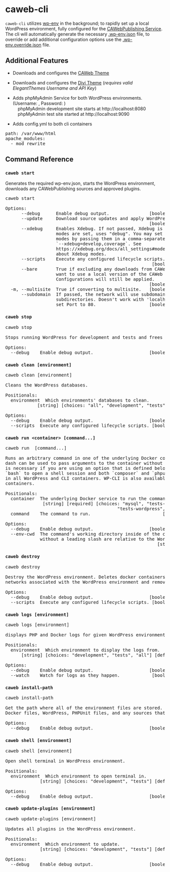 # caweb-cli
`caweb-cli` utilizes [wp-env](https://developer.wordpress.org/block-editor/reference-guides/packages/packages-env/) in the background; to rapidly set up a local WordPress environment, fully configured for the [CAWebPublishing Service](https://caweb.cdt.ca.gov/). The cli will automatically generate the necessary [.wp-env.json](https://developer.wordpress.org/block-editor/reference-guides/packages/packages-env/#wp-env-json) file, to override or add additional configuration options use the [.wp-env.override.json](https://developer.wordpress.org/block-editor/reference-guides/packages/packages-env/#wp-env-override-json) file.

## Additional Features
- Downloads and configures the [CAWeb Theme](https://github.com/CA-cODE-Works/CAWeb)  
- Downloads and configures the [Divi Theme](https://www.elegantthemes.com/gallery/divi/) (*requires valid ElegantThemes Username and API Key*)  
- Adds phpMyAdmin Service for both WordPress environments. (Username: , Password: )  
&nbsp;&nbsp;&nbsp;&nbsp;phpMyAdmin development site starts at http://localhost:8080  
&nbsp;&nbsp;&nbsp;&nbsp;phpMyAdmin test site started at http://localhost:9090

- Adds config.yml to both cli containers 
<pre>
path: /var/www/html
apache_modules:
  - mod_rewrite
</pre>
## Command Reference
### `caweb start`  
Generates the required wp-env.json, starts the WordPress environment, downloads any CAWebPublishing sources and approved plugins.  
<pre>
caweb start

Options:
      --debug      Enable debug output.               [boolean] [default: false]
      --update     Download source updates and apply WordPress configuration.
                                                      [boolean] [default: false]
      --xdebug     Enables Xdebug. If not passed, Xdebug is turned off. If no
                   modes are set, uses "debug". You may set multiple Xdebug
                   modes by passing them in a comma-separated list:
                   `--xdebug=develop,coverage`. See
                   https://xdebug.org/docs/all_settings#mode for information
                   about Xdebug modes.                                  [string]
      --scripts    Execute any configured lifecycle scripts.
                                                       [boolean] [default: true]
      --bare       True if excluding any downloads from CAWeb, use this if you
                   want to use a local version of the CAWeb Theme,
                   Configurations will still be applied.
                                                      [boolean] [default: false]
  -m, --multisite  True if converting to multisite.   [boolean] [default: false]
      --subdomain  If passed, the network will use subdomains, instead of
                   subdirectories. Doesn't work with 'localhost', make sure to
                   set Port to 80.                    [boolean] [default: false]
</pre>
### `caweb stop`  
<pre>
caweb stop

Stops running WordPress for development and tests and frees the ports.

Options:
  --debug    Enable debug output.                     [boolean] [default: false]
</pre>
### `caweb clean [environment]`  
<pre>
caweb clean [environment]

Cleans the WordPress databases.

Positionals:
  environment  Which environments' databases to clean.
            [string] [choices: "all", "development", "tests"] [default: "tests"]

Options:
  --debug    Enable debug output.                     [boolean] [default: false]
  --scripts  Execute any configured lifecycle scripts. [boolean] [default: true]
</pre>
### `caweb run <container> [command...]`  
<pre>
caweb run <container> [command...]

Runs an arbitrary command in one of the underlying Docker containers. A double
dash can be used to pass arguments to the container without parsing them. This
is necessary if you are using an option that is defined below. You can use
`bash` to open a shell session and both `composer` and `phpunit` are available
in all WordPress and CLI containers. WP-CLI is also available in the CLI
containers.

Positionals:
  container  The underlying Docker service to run the command on.
              [string] [required] [choices: "mysql", "tests-mysql", "wordpress",
                                          "tests-wordpress", "cli", "tests-cli"]
  command    The command to run.                           [array] [default: []]

Options:
  --debug    Enable debug output.                     [boolean] [default: false]
  --env-cwd  The command's working directory inside of the container. Paths
             without a leading slash are relative to the WordPress root.
                                                         [string] [default: "."]
</pre>
### `caweb destroy`  
<pre>
caweb destroy

Destroy the WordPress environment. Deletes docker containers, volumes, and
networks associated with the WordPress environment and removes local files.

Options:
  --debug    Enable debug output.                     [boolean] [default: false]
  --scripts  Execute any configured lifecycle scripts. [boolean] [default: true]
</pre>
### `caweb logs [environment]`  
<pre>
caweb logs [environment]

displays PHP and Docker logs for given WordPress environment.

Positionals:
  environment  Which environment to display the logs from.
      [string] [choices: "development", "tests", "all"] [default: "development"]

Options:
  --debug    Enable debug output.                     [boolean] [default: false]
  --watch    Watch for logs as they happen.            [boolean] [default: true]
</pre>
### `caweb install-path`  
<pre>
caweb install-path

Get the path where all of the environment files are stored. This includes the
Docker files, WordPress, PHPUnit files, and any sources that were downloaded.

Options:
  --debug    Enable debug output.                     [boolean] [default: false]
</pre>
### `caweb shell [environment]`  
<pre>
caweb shell [environment]

Open shell terminal in WordPress environment.

Positionals:
  environment  Which environment to open terminal in.
             [string] [choices: "development", "tests"] [default: "development"]

Options:
  --debug    Enable debug output.                     [boolean] [default: false]
</pre>
### `caweb update-plugins [environment]`  
<pre>
caweb update-plugins [environment]

Updates all plugins in the WordPress environment.

Positionals:
  environment  Which environment to update.
             [string] [choices: "development", "tests"] [default: "development"]

Options:
  --debug    Enable debug output.                     [boolean] [default: false]
</pre>
